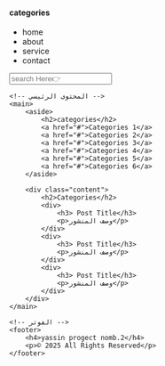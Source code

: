<!DOCTYPE html>
<html lang="ar">
<head>
    <meta charset="UTF-8">
    <meta name="viewport" content="width=device-width, initial-scale=1.0">
    <title>موقعي</title>
    <link rel="stylesheet" href="بتاع القرد الي بينط.css">
</head>
<body>
    <!-- الشريط العلوي -->
    <nav>
        <h4>categories</h4>
        <ul>
            <li>home</li>
            <li>about</li>
            <li>service</li>
            <li>contact</li>
        </ul>
        <input type="text" placeholder="search Here👉">
    </nav>

    <!-- المحتوى الرئيسي -->
    <main>
        <aside>
            <h2>categories</h2>
            <a href="#">Categories 1</a>
            <a href="#">Categories 2</a>
            <a href="#">Categories 3</a>
            <a href="#">Categories 4</a>
            <a href="#">Categories 5</a>
            <a href="#">Categories 6</a>
        </aside>

        <div class="content">
            <h2>Categories</h2>
            <div>
                <h3> Post Title</h3>
                <p>وصف المنشور</p>
            </div>
            <div>
                <h3> Post Title</h3>
                <p>وصف المنشور</p>
            </div>
            <div>
                <h3> Post Title</h3>
                <p>وصف المنشور</p>
            </div>
        </div>
    </main>

    <!-- الفوتر -->
    <footer>
        <h4>yassin progect nomb.2</h4>
        <p>© 2025 All Rights Reserved</p>
    </footer>
</body>
</html>




















